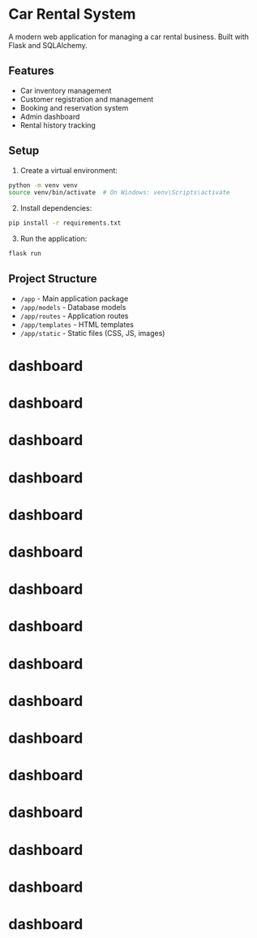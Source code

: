 # Car Rental System

A modern web application for managing a car rental business. Built with Flask and SQLAlchemy.

## Features

- Car inventory management
- Customer registration and management
- Booking and reservation system
- Admin dashboard
- Rental history tracking

## Setup

1. Create a virtual environment:
```bash
python -m venv venv
source venv/bin/activate  # On Windows: venv\Scripts\activate
```

2. Install dependencies:
```bash
pip install -r requirements.txt
```

3. Run the application:
```bash
flask run
```

## Project Structure

- `/app` - Main application package
- `/app/models` - Database models
- `/app/routes` - Application routes
- `/app/templates` - HTML templates
- `/app/static` - Static files (CSS, JS, images)
# dashboard
# dashboard
# dashboard
# dashboard
# dashboard
# dashboard
# dashboard
# dashboard
# dashboard
# dashboard
# dashboard
# dashboard
# dashboard
# dashboard
# dashboard
# dashboard
